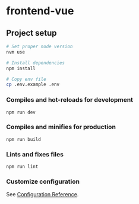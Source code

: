 # frontend-vue

## Project setup

```bash
# Set proper node version
nvm use

# Install dependencies
npm install

# Copy env file
cp .env.example .env
```

### Compiles and hot-reloads for development

```
npm run dev
```

### Compiles and minifies for production

```
npm run build
```

### Lints and fixes files

```
npm run lint
```

### Customize configuration

See [Configuration Reference](https://cli.vuejs.org/config/).
